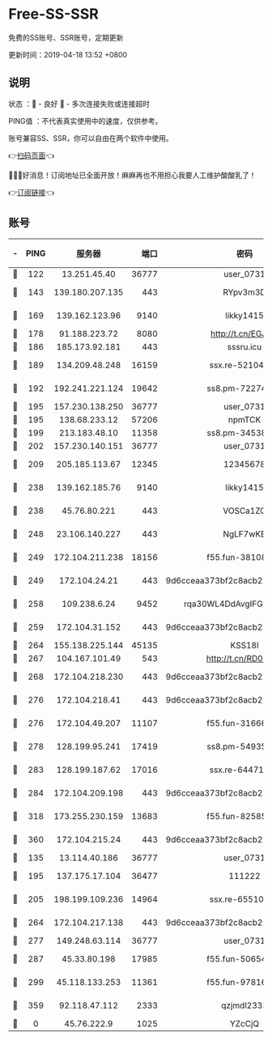 # Free-SS-SSR

免费的SS账号、SSR账号，定期更新

更新时间：2019-04-18 13:52 +0800

## 说明

状态     ：🙂 - 良好 🙁 - 多次连接失败或连接超时

PING值   ：不代表真实使用中的速度，仅供参考。

账号兼容SS、SSR，你可以自由在两个软件中使用。

👉[扫码页面](https://liesauer.github.io/Free-SS-SSR/)👈

🎉🎉🎉好消息！订阅地址已全面开放！麻麻再也不用担心我要人工维护酸酸乳了！

👉[订阅链接](https://www.liesauer.net/yogurt/subscribe?ACCESS_TOKEN=DAYxR3mMaZAsaqUb)👈

## 账号

|-|PING|服务器|端口|密码|加密方式|区域|
|:----:|:----:|:-----:|-----:|:----:|:----:|:----:|
|🙂|122|13.251.45.40|36777|user_0731|chacha20|SG|
|🙂|143|139.180.207.135|443|RYpv3m3D|aes-256-cfb|JP|
|🙂|169|139.162.123.96|9140|likky1415|aes-256-cfb|JP|
|🙂|178|91.188.223.72|8080|http://t.cn/EGJIyrl|rc4-md5|RU|
|🙂|186|185.173.92.181|443|sssru.icu|rc4-md5|RU|
|🙂|189|134.209.48.248|16159|ssx.re-52104244|aes-256-cfb|US|
|🙂|192|192.241.221.124|19642|ss8.pm-72274764|aes-256-cfb|US|
|🙂|195|157.230.138.250|36777|user_0731|chacha20|US|
|🙂|195|138.68.233.12|57206|npmTCK|rc4-md5|US|
|🙂|199|213.183.48.10|11358|ss8.pm-34538443|rc4-md5|RU|
|🙂|202|157.230.140.151|36777|user_0731|chacha20|US|
|🙂|209|205.185.113.67|12345|12345678|aes-256-cfb|US|
|🙂|238|139.162.185.76|9140|likky1415|aes-256-cfb|DE|
|🙂|238|45.76.80.221|443|VOSCa1ZG|aes-256-cfb|DE|
|🙂|248|23.106.140.227|443|NgLF7wKB|aes-256-cfb|US|
|🙂|249|172.104.211.238|18156|f55.fun-38108327|aes-256-cfb|US|
|🙂|249|172.104.24.21|443|9d6cceaa373bf2c8acb22e60b6a58be6|aes-256-cfb|US|
|🙂|258|109.238.6.24|9452|rqa30WL4DdAvgIFG6Fs3znzTa|aes-256-cfb|FR|
|🙂|259|172.104.31.152|443|9d6cceaa373bf2c8acb22e60b6a58be6|aes-256-cfb|US|
|🙂|264|155.138.225.144|45135|KSS18l|rc4-md5|US|
|🙂|267|104.167.101.49|543|http://t.cn/RD0D7sx|rc4-md5|CA|
|🙂|268|172.104.218.230|443|9d6cceaa373bf2c8acb22e60b6a58be6|aes-256-cfb|US|
|🙂|276|172.104.218.41|443|9d6cceaa373bf2c8acb22e60b6a58be6|aes-256-cfb|US|
|🙂|276|172.104.49.207|11107|f55.fun-31666121|aes-256-cfb|SG|
|🙂|278|128.199.95.241|17419|ss8.pm-54935798|aes-256-cfb|SG|
|🙂|283|128.199.187.62|17016|ssx.re-64471350|aes-256-cfb|SG|
|🙂|284|172.104.209.198|443|9d6cceaa373bf2c8acb22e60b6a58be6|aes-256-cfb|US|
|🙂|318|173.255.230.159|13683|f55.fun-82585503|aes-256-cfb|US|
|🙂|360|172.104.215.24|443|9d6cceaa373bf2c8acb22e60b6a58be6|aes-256-cfb|US|
|🙂|135|13.114.40.186|36777|user_0731|chacha20|JP|
|🙂|195|137.175.17.104|36477|111222|aes-256-cfb|US|
|🙂|205|198.199.109.236|14964|ssx.re-65510854|aes-256-cfb|US|
|🙂|264|172.104.217.138|443|9d6cceaa373bf2c8acb22e60b6a58be6|aes-256-cfb|US|
|🙂|277|149.248.63.114|36777|user_0731|chacha20|CA|
|🙂|287|45.33.80.198|17985|f55.fun-50654454|aes-256-cfb|US|
|🙂|299|45.118.133.253|11361|f55.fun-97816006|aes-256-cfb|SG|
|🙂|359|92.118.47.112|2333|qzjmdl2333|aes-256-cfb|US|
|🙁|0|45.76.222.9|1025|YZcCjQ|rc4-md5|JP|
